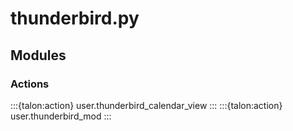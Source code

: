 # thunderbird.py

## Modules

### Actions

:::{talon:action} user.thunderbird_calendar_view
:::
:::{talon:action} user.thunderbird_mod
:::
